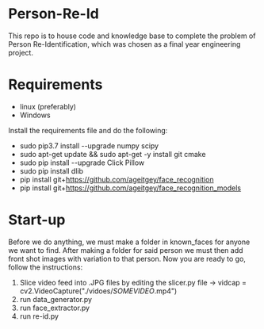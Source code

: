 # Person-Re-Id
This repo is to house code and knowledge base to complete the problem of Person Re-Identification, which was chosen as a final year engineering project.

# Requirements
- linux (preferably)
- Windows

Install the requirements file and do the following:
- sudo pip3.7 install --upgrade numpy scipy
- sudo apt-get update && sudo apt-get -y install git cmake
- sudo pip install --upgrade Click Pillow
- sudo pip install dlib
- pip install git+https://github.com/ageitgey/face_recognition
- pip install git+https://github.com/ageitgey/face_recognition_models

# Start-up
Before we do anything, we must make a folder in known_faces for anyone we want to find. After making a folder for said person
we must then add front shot images with variation to that person. Now you are ready to go, follow the instructions:

1. Slice video feed into .JPG files by editing the slicer.py file -> vidcap = cv2.VideoCapture("./vidoes/*SOMEVIDEO*.mp4")
2. run data_generator.py
3. run face_extractor.py
4. run re-id.py












